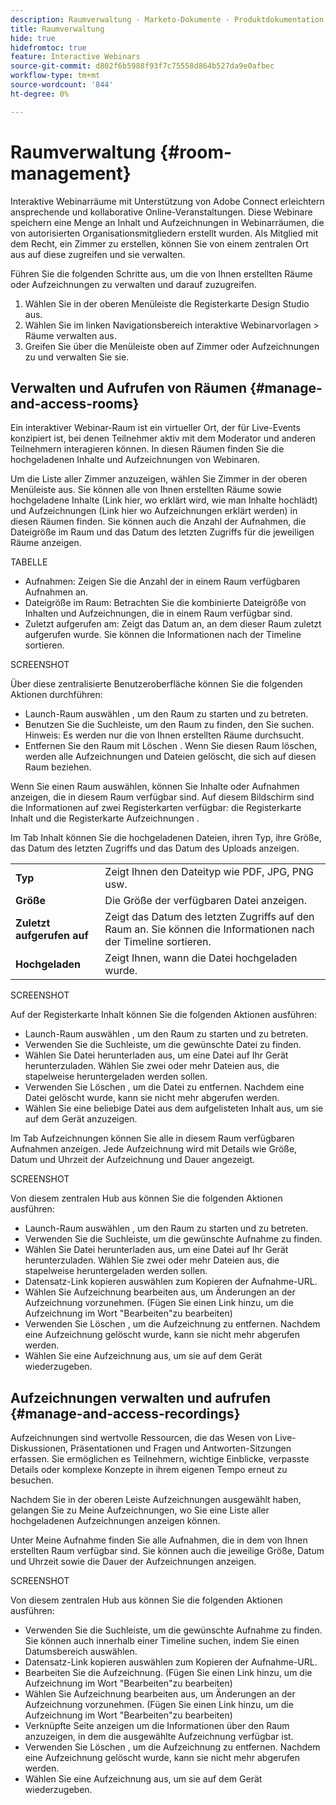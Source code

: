 ```yaml
---
description: Raumverwaltung - Marketo-Dokumente - Produktdokumentation
title: Raumverwaltung
hide: true
hidefromtoc: true
feature: Interactive Webinars
source-git-commit: d802f6b5988f93f7c75558d864b527da9e0afbec
workflow-type: tm+mt
source-wordcount: '844'
ht-degree: 0%

---
```


# Raumverwaltung {#room-management}

Interaktive Webinarräume mit Unterstützung von Adobe Connect erleichtern ansprechende und kollaborative Online-Veranstaltungen. Diese Webinare speichern eine Menge an Inhalt und Aufzeichnungen in Webinarräumen, die von autorisierten Organisationsmitgliedern erstellt wurden. Als Mitglied mit dem Recht, ein Zimmer zu erstellen, können Sie von einem zentralen Ort aus auf diese zugreifen und sie verwalten.

Führen Sie die folgenden Schritte aus, um die von Ihnen erstellten Räume oder Aufzeichnungen zu verwalten und darauf zuzugreifen.

1. Wählen Sie in der oberen Menüleiste die Registerkarte Design Studio aus.
1. Wählen Sie im linken Navigationsbereich interaktive Webinarvorlagen > Räume verwalten aus.
1. Greifen Sie über die Menüleiste oben auf Zimmer oder Aufzeichnungen zu und verwalten Sie sie.

## Verwalten und Aufrufen von Räumen {#manage-and-access-rooms}

Ein interaktiver Webinar-Raum ist ein virtueller Ort, der für Live-Events konzipiert ist, bei denen Teilnehmer aktiv mit dem Moderator und anderen Teilnehmern interagieren können. In diesen Räumen finden Sie die hochgeladenen Inhalte und Aufzeichnungen von Webinaren.

Um die Liste aller Zimmer anzuzeigen, wählen Sie Zimmer in der oberen Menüleiste aus. Sie können alle von Ihnen erstellten Räume sowie hochgeladene Inhalte (Link hier, wo erklärt wird, wie man Inhalte hochlädt) und Aufzeichnungen (Link hier wo Aufzeichnungen erklärt werden) in diesen Räumen finden. Sie können auch die Anzahl der Aufnahmen, die Dateigröße im Raum und das Datum des letzten Zugriffs für die jeweiligen Räume anzeigen.

TABELLE

* Aufnahmen: Zeigen Sie die Anzahl der in einem Raum verfügbaren Aufnahmen an.
* Dateigröße im Raum: Betrachten Sie die kombinierte Dateigröße von Inhalten und Aufzeichnungen, die in einem Raum verfügbar sind.
* Zuletzt aufgerufen am: Zeigt das Datum an, an dem dieser Raum zuletzt aufgerufen wurde. Sie können die Informationen nach der Timeline sortieren.

SCREENSHOT

Über diese zentralisierte Benutzeroberfläche können Sie die folgenden Aktionen durchführen:

* Launch-Raum auswählen   , um den Raum zu starten und zu betreten.
* Benutzen Sie die Suchleiste, um den Raum zu finden, den Sie suchen.
Hinweis: Es werden nur die von Ihnen erstellten Räume durchsucht.
* Entfernen Sie den Raum mit Löschen . Wenn Sie diesen Raum löschen, werden alle Aufzeichnungen und Dateien gelöscht, die sich auf diesen Raum beziehen.

Wenn Sie einen Raum auswählen, können Sie Inhalte oder Aufnahmen anzeigen, die in diesem Raum verfügbar sind. Auf diesem Bildschirm sind die Informationen auf zwei Registerkarten verfügbar: die Registerkarte Inhalt und die Registerkarte Aufzeichnungen .

Im Tab Inhalt können Sie die hochgeladenen Dateien, ihren Typ, ihre Größe, das Datum des letzten Zugriffs und das Datum des Uploads anzeigen.

<table><tbody>
  <tr>
    <td><b>Typ</td>
    <td>Zeigt Ihnen den Dateityp wie PDF, JPG, PNG usw.</td>
  </tr>
  <tr>
    <td><b>Größe</td>
    <td>Die Größe der verfügbaren Datei anzeigen.</td>
  </tr>
  <tr>
    <td><b>Zuletzt aufgerufen auf</td>
    <td>Zeigt das Datum des letzten Zugriffs auf den Raum an. Sie können die Informationen nach der Timeline sortieren.</td>
  </tr>
  <tr>
    <td><b>Hochgeladen</td>
    <td>Zeigt Ihnen, wann die Datei hochgeladen wurde.</td>
  </tr>
</tbody>
</table>

SCREENSHOT

Auf der Registerkarte Inhalt können Sie die folgenden Aktionen ausführen:

* Launch-Raum auswählen   , um den Raum zu starten und zu betreten.
* Verwenden Sie die Suchleiste, um die gewünschte Datei zu finden.
* Wählen Sie Datei herunterladen aus, um eine Datei auf Ihr Gerät herunterzuladen. Wählen Sie zwei oder mehr Dateien aus, die stapelweise heruntergeladen werden sollen.
* Verwenden Sie Löschen , um die Datei zu entfernen. Nachdem eine Datei gelöscht wurde, kann sie nicht mehr abgerufen werden.
* Wählen Sie eine beliebige Datei aus dem aufgelisteten Inhalt aus, um sie auf dem Gerät anzuzeigen.

Im Tab Aufzeichnungen können Sie alle in diesem Raum verfügbaren Aufnahmen anzeigen. Jede Aufzeichnung wird mit Details wie Größe, Datum und Uhrzeit der Aufzeichnung und Dauer angezeigt.

SCREENSHOT

Von diesem zentralen Hub aus können Sie die folgenden Aktionen ausführen:

* Launch-Raum auswählen   , um den Raum zu starten und zu betreten.
* Verwenden Sie die Suchleiste, um die gewünschte Aufnahme zu finden.
* Wählen Sie Datei herunterladen aus, um eine Datei auf Ihr Gerät herunterzuladen. Wählen Sie zwei oder mehr Dateien aus, die stapelweise heruntergeladen werden sollen.
* Datensatz-Link kopieren auswählen   zum Kopieren der Aufnahme-URL.
* Wählen Sie Aufzeichnung bearbeiten aus, um Änderungen an der Aufzeichnung vorzunehmen. (Fügen Sie einen Link hinzu, um die Aufzeichnung im Wort &quot;Bearbeiten&quot;zu bearbeiten)
* Verwenden Sie Löschen , um die Aufzeichnung zu entfernen. Nachdem eine Aufzeichnung gelöscht wurde, kann sie nicht mehr abgerufen werden.
* Wählen Sie eine Aufzeichnung aus, um sie auf dem Gerät wiederzugeben.

## Aufzeichnungen verwalten und aufrufen {#manage-and-access-recordings}

Aufzeichnungen sind wertvolle Ressourcen, die das Wesen von Live-Diskussionen, Präsentationen und Fragen und Antworten-Sitzungen erfassen. Sie ermöglichen es Teilnehmern, wichtige Einblicke, verpasste Details oder komplexe Konzepte in ihrem eigenen Tempo erneut zu besuchen.

Nachdem Sie in der oberen Leiste Aufzeichnungen ausgewählt haben, gelangen Sie zu Meine Aufzeichnungen, wo Sie eine Liste aller hochgeladenen Aufzeichnungen anzeigen können.

Unter Meine Aufnahme finden Sie alle Aufnahmen, die in dem von Ihnen erstellten Raum verfügbar sind. Sie können auch die jeweilige Größe, Datum und Uhrzeit sowie die Dauer der Aufzeichnungen anzeigen.

SCREENSHOT

Von diesem zentralen Hub aus können Sie die folgenden Aktionen ausführen:

* Verwenden Sie die Suchleiste, um die gewünschte Aufnahme zu finden. Sie können auch innerhalb einer Timeline suchen, indem Sie einen Datumsbereich auswählen.
* Datensatz-Link kopieren auswählen   zum Kopieren der Aufnahme-URL.
* Bearbeiten Sie die Aufzeichnung. (Fügen Sie einen Link hinzu, um die Aufzeichnung im Wort &quot;Bearbeiten&quot;zu bearbeiten)
* Wählen Sie Aufzeichnung bearbeiten aus, um Änderungen an der Aufzeichnung vorzunehmen. (Fügen Sie einen Link hinzu, um die Aufzeichnung im Wort &quot;Bearbeiten&quot;zu bearbeiten)
* Verknüpfte Seite anzeigen   um die Informationen über den Raum anzuzeigen, in dem die ausgewählte Aufzeichnung verfügbar ist.
* Verwenden Sie Löschen , um die Aufzeichnung zu entfernen. Nachdem eine Aufzeichnung gelöscht wurde, kann sie nicht mehr abgerufen werden.
* Wählen Sie eine Aufzeichnung aus, um sie auf dem Gerät wiederzugeben.
